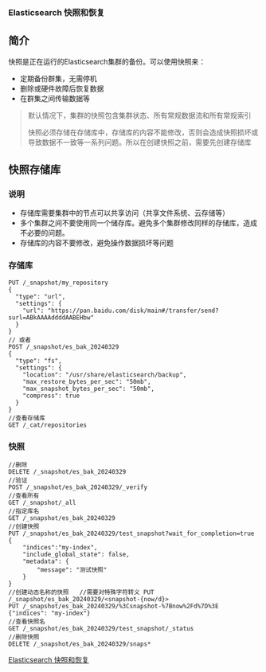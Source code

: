 ### Elasticsearch 快照和恢复



## 简介
快照是正在运行的Elasticsearch集群的备份。可以使用快照来：

* 定期备份群集，无需停机
* 删除或硬件故障后恢复数据
* 在群集之间传输数据等

> 默认情况下，集群的快照包含集群状态、所有常规数据流和所有常规索引
>
> 快照必须存储在存储库中，存储库的内容不能修改，否则会造成快照损坏或导致数据不一致等一系列问题。所以在创建快照之前，需要先创建存储库

## 快照存储库
### 说明

- 存储库需要集群中的节点可以共享访问（共享文件系统、云存储等）
- 多个集群之间不要使用同一个储存库。避免多个集群修改同样的存储库，造成不必要的问题。
- 存储库的内容不要修改，避免操作数据损坏等问题

### 存储库

```http
PUT /_snapshot/my_repository
{
  "type": "url",
  "settings": {
    "url": "https://pan.baidu.com/disk/main#/transfer/send?surl=ABkAAAAddddAABEHbw"
  }
}
// 或者
POST /_snapshot/es_bak_20240329
{
  "type": "fs",
  "settings": {
    "location": "/usr/share/elasticsearch/backup",
    "max_restore_bytes_per_sec": "50mb",
    "max_snapshot_bytes_per_sec": "50mb",
    "compress": true
  }
}
//查看存储库
GET /_cat/repositories
```

### 快照

```http
//删除
DELETE /_snapshot/es_bak_20240329
//验证
POST /_snapshot/es_bak_20240329/_verify
//查看所有
GET /_snapshot/_all
//指定库名
GET /_snapshot/es_bak_20240329
//创建快照
PUT /_snapshot/es_bak_20240329/test_snapshot?wait_for_completion=true
{
    "indices":"my-index",
    "include_global_state": false,
    "metadata": {
        "message": "测试快照"
    }
}
//创建动态名称的快照   //需要对特殊字符转义 PUT /_snapshot/es_bak_20240329/<snapshot-{now/d}>
PUT /_snapshot/es_bak_20240329/%3Csnapshot-%7Bnow%2Fd%7D%3E
{"indices": "my-index"}
//查看快照名
GET /_snapshot/es_bak_20240329/test_snapshot/_status
//删除快照
DELETE /_snapshot/es_bak_20240329/snaps*
```





[Elasticsearch 快照和恢复](https://blog.51cto.com/forlinkext/9023647)